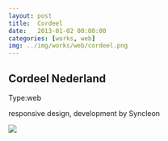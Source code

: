```yaml
---
layout: post
title:  Cordeel
date:   2013-01-02 00:00:00
categories: [works, web]
img: ../img/works/web/cordeel.png
---
```

<h2>Cordeel Nederland</h2>
<div><label>Type:</label><span>web</span></div>
<div><p>responsive design, development by Syncleon</p></div>
<img src="/img/works/web/cordeel.png">